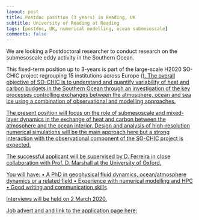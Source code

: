 ```yaml
---
layout: post
title: Postdoc position (3 years) in Reading, UK
subtitle: University of Reading at Reading
tags: [postdoc, UK, numerical modelling, ocean submesoscale]
comments: false
---
```


We are looking a Postdoctoral researcher to conduct research on the submesoscale eddy activity in the Southern Ocean.

This fixed-term position up to 3-years  is part of the large-scale H2020 SO-CHIC project regrouping 15 institutions across Europe (<a href="http://www.sochic-h2020.eu/" >). The overall objective of SO-CHIC is to understand and quantify variability of heat and carbon budgets in the Southern Ocean through an investigation of the key processes controlling exchanges between the atmosphere, ocean and sea ice using a combination of observational and modelling approaches.

The present position will focus on the role of submesoscale and mixed-layer dynamics in the exchange of heat and carbon between the atmosphere and the ocean interior. Design and analysis of high-resolution numerical simulations will be the main approach here but a strong interaction with the observational component of the SO-CHIC project is expected.

The successful applicant will be supervised by D. Ferreira in close collaboration with Prof. D. Marshall at the University of Oxford.

You will have:
•    A PhD in geophysical fluid dynamics, ocean/atmosphere dynamics or a related field
•    Experience with numerical modelling and HPC
•    Good writing and communication skills

Interviews will be held on 2 March 2020.

Job advert and and link to the application page here: 
<a href="https://jobs.reading.ac.uk/displayjob.aspx?jobid=6257" >
